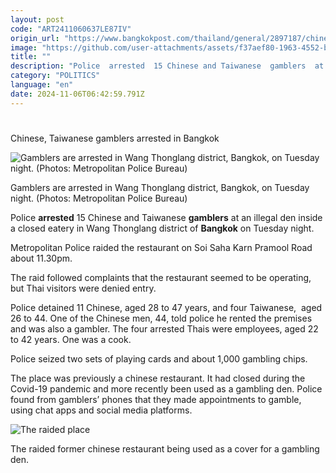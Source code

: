 ```yaml
---
layout: post
code: "ART2411060637LE87IV"
origin_url: "https://www.bangkokpost.com/thailand/general/2897187/chinese-taiwanese-gamblers-arrested-in-bangkok"
image: "https://github.com/user-attachments/assets/f37aef80-1963-4552-b44d-92ff8715374a"
title: ""
description: "Police  arrested  15 Chinese and Taiwanese  gamblers  at an illegal den inside a closed eatery in Wang Thonglang district of  Bangkok  on Tuesday night."
category: "POLITICS"
language: "en"
date: 2024-11-06T06:42:59.791Z
---
```


# 

Chinese, Taiwanese gamblers arrested in Bangkok

![Gamblers are arrested in Wang Thonglang district, Bangkok, on Tuesday night. (Photos: Metropolitan Police Bureau)](https://github.com/user-attachments/assets/39d7dc3a-d173-4e6d-8e1d-5dea0f6b0839)

Gamblers are arrested in Wang Thonglang district, Bangkok, on Tuesday night. (Photos: Metropolitan Police Bureau)

Police **arrested** 15 Chinese and Taiwanese **gamblers** at an illegal den inside a closed eatery in Wang Thonglang district of **Bangkok** on Tuesday night.

Metropolitan Police raided the restaurant on Soi Saha Karn Pramool Road about 11.30pm.

The raid followed complaints that the restaurant seemed to be operating,  but Thai visitors were denied entry.

Police detained 11 Chinese, aged 28 to 47 years, and four Taiwanese,  aged 26 to 44. One of the Chinese men, 44, told police he rented the premises and was also a gambler. The four arrested Thais were employees, aged 22 to 42 years. One was a cook.

Police seized two sets of playing cards and about 1,000 gambling chips.

The place was previously a chinese restaurant. It had closed during the Covid-19 pandemic and more recently been used as a gambling den. Police found from gamblers’ phones that they made appointments to gamble, using chat apps and social media platforms.

![The raided place](https://static.bangkokpost.com/media/content/20241106/5335466.jpg)

The raided former chinese restaurant being used as a cover for a gambling den.